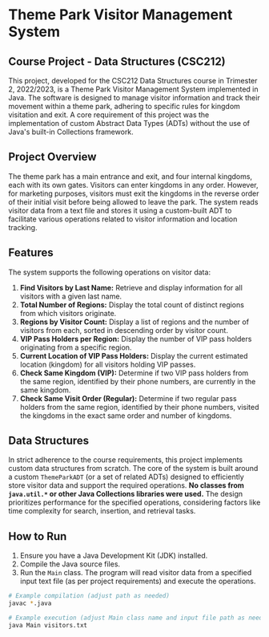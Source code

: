 # Theme Park Visitor Management System

## Course Project - Data Structures (CSC212)

This project, developed for the CSC212 Data Structures course in Trimester 2, 2022/2023, is a Theme Park Visitor Management System implemented in Java. The software is designed to manage visitor information and track their movement within a theme park, adhering to specific rules for kingdom visitation and exit. A core requirement of this project was the implementation of custom Abstract Data Types (ADTs) without the use of Java's built-in Collections framework.

## Project Overview

The theme park has a main entrance and exit, and four internal kingdoms, each with its own gates. Visitors can enter kingdoms in any order. However, for marketing purposes, visitors must exit the kingdoms in the reverse order of their initial visit before being allowed to leave the park. The system reads visitor data from a text file and stores it using a custom-built ADT to facilitate various operations related to visitor information and location tracking.

## Features

The system supports the following operations on visitor data:

1.  **Find Visitors by Last Name:** Retrieve and display information for all visitors with a given last name.
2.  **Total Number of Regions:** Display the total count of distinct regions from which visitors originate.
3.  **Regions by Visitor Count:** Display a list of regions and the number of visitors from each, sorted in descending order by visitor count.
4.  **VIP Pass Holders per Region:** Display the number of VIP pass holders originating from a specific region.
5.  **Current Location of VIP Pass Holders:** Display the current estimated location (kingdom) for all visitors holding VIP passes.
6.  **Check Same Kingdom (VIP):** Determine if two VIP pass holders from the same region, identified by their phone numbers, are currently in the same kingdom.
7.  **Check Same Visit Order (Regular):** Determine if two regular pass holders from the same region, identified by their phone numbers, visited the kingdoms in the exact same order and number of kingdoms.

## Data Structures

In strict adherence to the course requirements, this project implements custom data structures from scratch. The core of the system is built around a custom `ThemeParkADT` (or a set of related ADTs) designed to efficiently store visitor data and support the required operations. **No classes from `java.util.*` or other Java Collections libraries were used.** The design prioritizes performance for the specified operations, considering factors like time complexity for search, insertion, and retrieval tasks.

## How to Run

1.  Ensure you have a Java Development Kit (JDK) installed.
2.  Compile the Java source files.
3.  Run the `Main` class. The program will read visitor data from a specified input text file (as per project requirements) and execute the operations.

```bash
# Example compilation (adjust path as needed)
javac *.java

# Example execution (adjust Main class name and input file path as needed)
java Main visitors.txt
